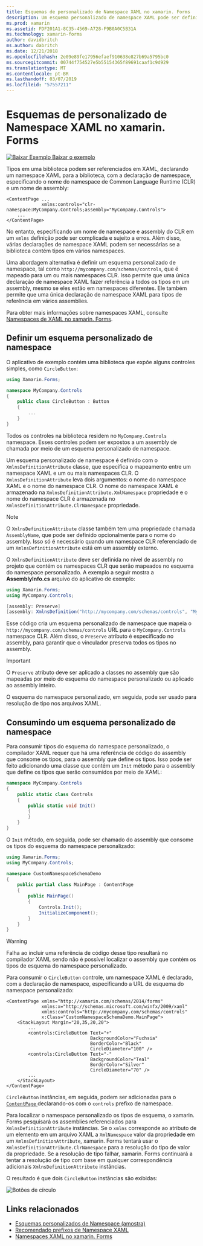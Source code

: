 ```yaml
---
title: Esquemas de personalizado de Namespace XAML no xamarin. Forms
description: Um esquema personalizado de namespace XAML pode ser definido com a classe XmlnsDefinitionAttribute, que especifica um mapeamento entre uma URL personalizada e um ou mais namespaces CLR. O esquema de namespace personalizado, em seguida, pode ser usado em declarações de namespace XAML.
ms.prod: xamarin
ms.assetid: FDF201A1-8C35-4569-A728-F9B0A0C5B31A
ms.technology: xamarin-forms
author: davidbritch
ms.author: dabritch
ms.date: 12/21/2018
ms.openlocfilehash: 2e09e89fe17956efaef910638e827b69a5795bc0
ms.sourcegitcommit: 00744f754527e5b55154365f89691caaf1c9d929
ms.translationtype: MT
ms.contentlocale: pt-BR
ms.lasthandoff: 03/07/2019
ms.locfileid: "57557211"
---
```

# <a name="xaml-custom-namespace-schemas-in-xamarinforms"></a>Esquemas de personalizado de Namespace XAML no xamarin. Forms

[![Baixar Exemplo](~/media/shared/download.png) Baixar o exemplo](https://developer.xamarin.com/samples/xamarin-forms/XAML/CustomNamespaceSchemas/)

Tipos em uma biblioteca podem ser referenciados em XAML, declarando um namespace XAML para a biblioteca, com a declaração de namespace, especificando o nome do namespace de Common Language Runtime (CLR) e um nome de assembly:

```xaml
<ContentPage ...
             xmlns:controls="clr-namespace:MyCompany.Controls;assembly="MyCompany.Controls">
    ...
</ContentPage>
```

No entanto, especificando um nome de namespace e assembly do CLR em um `xmlns` definição pode ser complicada e sujeito a erros. Além disso, várias declarações de namespace XAML podem ser necessárias se a biblioteca contém tipos em vários namespaces.

Uma abordagem alternativa é definir um esquema personalizado de namespace, tal como `http://mycompany.com/schemas/controls`, que é mapeado para um ou mais namespaces CLR. Isso permite que uma única declaração de namespace XAML fazer referência a todos os tipos em um assembly, mesmo se eles estão em namespaces diferentes. Ele também permite que uma única declaração de namespace XAML para tipos de referência em vários assemblies.

Para obter mais informações sobre namespaces XAML, consulte [Namespaces de XAML no xamarin. Forms](namespaces.md).

## <a name="defining-a-custom-namespace-schema"></a>Definir um esquema personalizado de namespace

O aplicativo de exemplo contém uma biblioteca que expõe alguns controles simples, como `CircleButton`:

```csharp
using Xamarin.Forms;

namespace MyCompany.Controls
{
    public class CircleButton : Button
    {
        ...
    }
}
```

Todos os controles na biblioteca residem no `MyCompany.Controls` namespace. Esses controles podem ser expostos a um assembly de chamada por meio de um esquema personalizado de namespace.

Um esquema personalizado de namespace é definido com o `XmlnsDefinitionAttribute` classe, que especifica o mapeamento entre um namespace XAML e um ou mais namespaces CLR. O `XmlnsDefinitionAttribute` leva dois argumentos: o nome do namespace XAML e o nome do namespace CLR. O nome do namespace XAML é armazenado na `XmlnsDefinitionAttribute.XmlNamespace` propriedade e o nome do namespace CLR é armazenada no `XmlnsDefinitionAttribute.ClrNamespace` propriedade.

> [!NOTE]
> O `XmlnsDefinitionAttribute` classe também tem uma propriedade chamada `AssemblyName`, que pode ser definido opcionalmente para o nome do assembly. Isso só é necessário quando um namespace CLR referenciado de um `XmlnsDefinitionAttribute` está em um assembly externo.

O `XmlnsDefinitionAttribute` deve ser definida no nível de assembly no projeto que contém os namespaces CLR que serão mapeados no esquema do namespace personalizado. A exemplo a seguir mostra a **AssemblyInfo.cs** arquivo do aplicativo de exemplo:

```csharp
using Xamarin.Forms;
using MyCompany.Controls;

[assembly: Preserve]
[assembly: XmlnsDefinition("http://mycompany.com/schemas/controls", "MyCompany.Controls")]
```

Esse código cria um esquema personalizado de namespace que mapeia o `http://mycompany.com/schemas/controls` URL para o `MyCompany.Controls` namespace CLR. Além disso, o `Preserve` atributo é especificado no assembly, para garantir que o vinculador preserva todos os tipos no assembly.

> [!IMPORTANT]
> O `Preserve` atributo deve ser aplicado a classes no assembly que são mapeadas por meio do esquema do namespace personalizado ou aplicado ao assembly inteiro.

O esquema do namespace personalizado, em seguida, pode ser usado para resolução de tipo nos arquivos XAML.

## <a name="consuming-a-custom-namespace-schema"></a>Consumindo um esquema personalizado de namespace

Para consumir tipos do esquema do namespace personalizado, o compilador XAML requer que há uma referência de código do assembly que consome os tipos, para o assembly que define os tipos. Isso pode ser feito adicionando uma classe que contém um `Init` método para o assembly que define os tipos que serão consumidos por meio de XAML:

```csharp
namespace MyCompany.Controls
{
    public static class Controls
    {
        public static void Init()
        {
        }
    }
}
```

O `Init` método, em seguida, pode ser chamado do assembly que consome os tipos do esquema do namespace personalizado:

```csharp
using Xamarin.Forms;
using MyCompany.Controls;

namespace CustomNamespaceSchemaDemo
{
    public partial class MainPage : ContentPage
    {
        public MainPage()
        {
            Controls.Init();
            InitializeComponent();
        }
    }
}
```

> [!WARNING]
> Falha ao incluir uma referência de código desse tipo resultará no compilador XAML sendo não é possível localizar o assembly que contém os tipos de esquema do namespace personalizado.

Para consumir o `CircleButton` controle, um namespace XAML é declarado, com a declaração de namespace, especificando a URL de esquema do namespace personalizado:

```xaml
<ContentPage xmlns="http://xamarin.com/schemas/2014/forms"
             xmlns:x="http://schemas.microsoft.com/winfx/2009/xaml"
             xmlns:controls="http://mycompany.com/schemas/controls"
             x:Class="CustomNamespaceSchemaDemo.MainPage">
    <StackLayout Margin="20,35,20,20">
        ...
        <controls:CircleButton Text="+"
                               BackgroundColor="Fuchsia"
                               BorderColor="Black"
                               CircleDiameter="100" />
        <controls:CircleButton Text="-"
                               BackgroundColor="Teal"
                               BorderColor="Silver"
                               CircleDiameter="70" />
        ...
    </StackLayout>
</ContentPage>
```

`CircleButton` instâncias, em seguida, podem ser adicionadas para o [ `ContentPage` ](xref:Xamarin.Forms.ContentPage) declarando-os com o `controls` prefixo de namespace.

Para localizar o namespace personalizado os tipos de esquema, o xamarin. Forms pesquisará os assemblies referenciados para `XmlnsDefinitionAttribute` instâncias. Se o `xmlns` corresponde ao atributo de um elemento em um arquivo XAML a `XmlNamespace` valor da propriedade em um `XmlnsDefinitionAttribute`, xamarin. Forms tentará usar o `XmlnsDefinitionAttribute.ClrNamespace` para a resolução do tipo de valor da propriedade. Se a resolução de tipo falhar, xamarin. Forms continuará a tentar a resolução de tipo com base em qualquer correspondência adicionais `XmlnsDefinitionAttribute` instâncias.

O resultado é que dois `CircleButton` instâncias são exibidas:

![Botões de círculo](custom-namespace-schemas-images/circle-buttons.png "círculo botões")

## <a name="related-links"></a>Links relacionados

- [Esquemas personalizados de Namespace (amostra)](https://developer.xamarin.com/samples/xamarin-forms/XAML/CustomNamespaceSchemas/)
- [Recomendado prefixos de Namespace XAML](custom-prefix.md)
- [Namespaces XAML no xamarin. Forms](namespaces.md)
